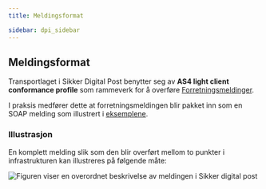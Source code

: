 ```yaml
---
title: Meldingsformat  

sidebar: dpi_sidebar
---
```


## Meldingsformat

Transportlaget i Sikker Digital Post benytter seg av **AS4 light client
conformance profile** som rammeverk for å overføre
[Forretningsmeldinger]({{site.baseurl}}/docs/resources/begrep/sikkerDigitalPost/forretningslag/meldingsformat).

I praksis medfører dette at forretningsmeldingen blir pakket inn som en
SOAP melding som illustrert i [eksemplene]({{site.baseurl}}/docs/resources/begrep/ID-porten/index).

### Illustrasjon

En komplett melding slik som den blir overført mellom to punkter i
infrastrukturen kan illustreres på følgende måte:

![Figuren viser en overordnet beskrivelse av meldingen i Sikker digital
post](meldingsstruktur_enkel.jpg)
